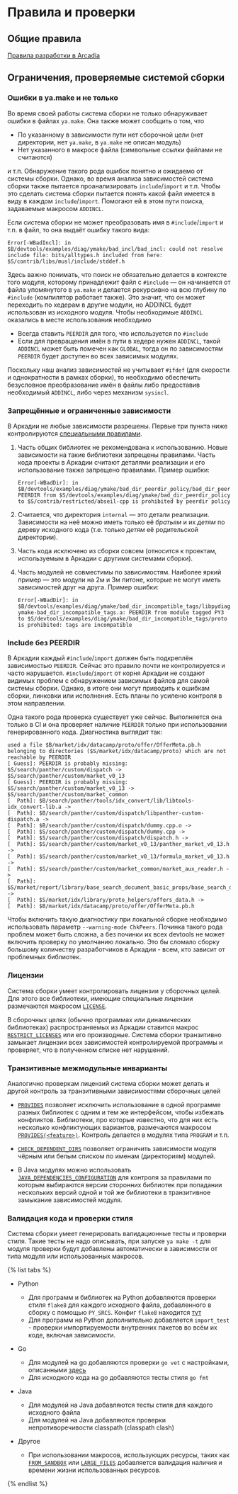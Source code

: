 # Правила и проверки

## Общие правила

[Правила разработки в Arcadia](https://docs.yandex-team.ru/devtools/rules/intro)


## Ограничения, проверяемые системой сборки

### Ошибки в ya.make и не только

Во время своей работы система сборки не только обнаруживает ошибки в файлах `ya.make`. Она также может сообщить о том, что

- По указанному в зависимости пути нет сборочной цели (нет директории, нет `ya.make`, в `ya.make` не описан модуль)
- Нет указанного в макросе файла (символьные ссылки файлами не считаются)

и т.п. Обнаружение такого рода ошибок понятно и ожидаемо от системы сборки. Однако, во время анализа зависимостей система сборки также пытается проанализировать `include`/`import` и т.п.
Чтобы это сделать система сборки пытается понять какой файл имеется в виду в каждом `include`/`import`. Помогают ей в этом пути поиска, задаваемые макросом `ADDINCL`.

Если система сборки не может преобразовать имя в `#include`/`import` и т.п. в файл, то она выдаёт ошибку такого вида:
```
Error[-WBadIncl]: in $B/devtools/examples/diag/ymake/bad_incl/bad_incl: could not resolve include file: bits/alltypes.h included from here: $S/contrib/libs/musl/include/stddef.h
```

Здесь важно понимать, что поиск не обязательно делается 
в контексте того модуля, которому принадлежит файл с `#include` —  он начинается от файла упомянутого в `ya.make` и делается рекурсивно на всю глубину по `#include` (компилятор работает также).
Это значит, что он может переходить по хедерам в другие модули, но ADDINCL будет использован из исходного модуля. Чтобы необходимые `ADDINCL` оказались в месте использования необходимо

- Всегда ставить `PEERDIR` для того, что используется по `#include`
- Если для превращения имён в пути в хедере нужен `ADDINCL`, такой `ADDINCL` может быть помечен как `GLOBAL`, тогда он по зависимостям `PEERDIR` будет доступен во всех зависимых модулях.

Поскольку наш анализ зависимостей не учитывает `#ifdef` (для скорости и однократности в рамках сборки), то необходимо обеспечить безусловное преобразование имён в файлы либо предоставив необходимый 
`ADDINCL`, либо через механизм `sysincl`. 

### Запрещённые и ограниченные зависимости

В Аркадии не любые зависимости разрешены. Первые три пункта ниже контролируются [специальными правилами](../manual/common/peerdir_rules.md).

1. Часть общих библиотек не рекомендована к использованию. Новые зависимости на такие библиотеки запрещены правилами. Часть кода проекты в Аркадии считают деталями реализации и его использование также запрещено правилами.
   Пример ошибки:
   ```
   Error[-WBadDir]: in $B/devtools/examples/diag/ymake/bad_dir_peerdir_policy/bad_dir_peerdir_policy: PEERDIR from $S/devtools/examples/diag/ymake/bad_dir_peerdir_policy to $S/contrib/restricted/abseil-cpp is prohibited by peerdir policy
   ```

2. Считается, что директория `internal` — это детали реализации. Зависимости на неё можно иметь только её *братьям* и их *детям* по дереву исходного кода (т.е. только *детям* её родительской директории).

3. Часть кода исключено из сборки совсем (относится к проектам, используемым в Аркадии с другими системами сборки).

4. Часть модулей не совместимы по зависимостям. Наиболее яркий пример —  это модули на 2м и 3м питоне, которые не могут иметь зависимостей друг на друга.
   Пример ошибки:
   ```
   Error[-WBadDir]: in $B/devtools/examples/diag/ymake/bad_dir_incompatible_tags/libpydiag-ymake-bad_dir_incompatible_tags.a: PEERDIR from module tagged PY3 to $S/devtools/examples/diag/ymake/bad_dir_incompatible_tags/proto is prohibited: tags are incompatible
   ```

### Include без PEERDIR

В Аркадии каждый `#include`/`import` должен быть подкреплён зависимостью `PEERDIR`. Сейчас это правило почти не контролируется и часто нарушается. `#include`/`import` от корня Аркадии не создают видимых проблем
с обнаружением зависимых файлов для самой системы сборки. Однако, в итоге они могут приводить к ошибкам сборки, линковки или исполнения. Есть планы по усиленю контроля в этом направлении.

Одна такого рода проверка существует уже сейчас. Выполняется она только в CI и она проверяет наличие `PEERDIR` только при использовании генерированного кода. Диагностика выглядит так:

```
used a file $B/market/idx/datacamp/proto/offer/OfferMeta.pb.h belonging to directories ($S/market/idx/datacamp/proto) which are not reachable by PEERDIR
[ Guess]: PEERDIR is probably missing: $S/search/panther/custom/dispatch -> $S/search/panther/custom/market_v0_13
[ Guess]: PEERDIR is probably missing: $S/search/panther/custom/market_v0_13 -> $S/search/panther/custom/market_common
[  Path]: $B/search/panther/tools/idx_convert/lib/libtools-idx_convert-lib.a ->
[  Path]: $B/search/panther/custom/dispatch/libpanther-custom-dispatch.a ->
[  Path]: $B/search/panther/custom/dispatch/dummy.cpp.o ->
[  Path]: $S/search/panther/custom/dispatch/dummy.cpp ->
[  Path]: $S/search/panther/custom/dispatch/dispatch.h ->
[  Path]: $S/search/panther/custom/market_v0_13/panther_market_v0_13.h ->
[  Path]: $S/search/panther/custom/market_v0_13/formula_market_v0_13.h ->
[  Path]: $S/search/panther/custom/market_common/market_aux_reader.h ->
[  Path]: $S/market/report/library/base_search_document_basic_props/base_search_document_basic_props.h ->
[  Path]: $S/market/idx/library/proto_helpers/offers_data.h ->
[  Path]: $B/market/idx/datacamp/proto/offer/OfferMeta.pb.h
```

Чтобы включить такую диагностику при локальной сборке необходимо использовать параметр `--warning-mode ChkPeers`. Починка такого рода проблем может быть сложна, а без починки их всех devtools не может
включить проверку по умолчанию локально. Это бы сломало сборку большому количеству разработчиков в Аркадии - всем, кто зависит от проблемных библиотек.

### Лицензии

Система сборки умеет контролировать лицензии у сборочных целей. Для этого все библиотеки, имеющие специальные лицензии размечаются макросом [`LICENSE`](../manual/common/macros.md#license).

В сборочных целях (обычно программах или динамических библиотеках) распространяемых из Аркадии ставится макрос [`RESTRICT_LICENSES`](../manual/common/macros.md#restrict_licenses) или его производные.
Система сборки транзитивно замыкает лицензии всех зависимостей контролируемой программы и проверяет, что в полученном списке нет нарушений.

### Транзитивные межмодульные инварианты

Аналогично проверкам лицензий система сборки может делать и другой контроль за транзитивными зависимостями сборочных целей

  - [`PROVIDES`](../manual/common/macros.md#provides) позволяет исключить использование в одной программе разных библиотек с одним и тем же интерфейсом, чтобы избежать конфликтов.
    Библиотеки, про которые известно, что для них есть несколько конфликтующих вариантов, размечаются макросом [`PROVIDES(<feature>)`](../manual/common/macros.md#provides). Контроль делается в модулях типа
    `PROGRAM` и т.п.
  - [`CHECK_DEPENDENT_DIRS`](../manual/common/macros.md#check_dependent_dirs) позволяет ограничить зависимости модуля чёрным или белым списком по именам (директориям) модулей.

  - В Java модулях можно использовать [`JAVA_DEPENDENCIES_CONFIGURATION`](../manual/java/macros.md#java_dependencies_configuration) для контроля за правилами по которым выбираются версии сторонних библиотек при попадании нескольких версий одной и той же библиотеки в транзитивное замыкание зависимостей модуля.

### Валидация кода и проверки стиля

Система сборки умеет генерировать валидационные тесты и проверки стиля. Такие тесты не надо описывать, при запуске `ya make -t` для модуля проверки будут добавлены автоматически в зависимости от типа модуля или использованных макросов.


{% list tabs %}

- Python

  - Для программ и библиотек на Python добавляются проверки стиля `flake8` для каждого исходного файла, добавленного в сборку с помощью `PY_SRCS`. Конфиг `flake8` находится [тут](https://a.yandex-team.ru/arc_vcs/build/config/tests/flake8/flake8.conf)
  - Для программ на Python дополнительно добавляется `import_test` - проверки импортируемости внутренних пакетов во всём их коде, включая зависимости.
  
- Go

  - Для модулей на go добавляются проверки `go vet` с настройками, описанными [здесь](https://a.yandex-team.ru/arc/trunk/arcadia/library/go/yolint/cmd/yolint/main.go)
  - Для исходного кода на go добавляются тесты стиля `go fmt`

- Java

  - Для модулей на Java добавляются тесты стиля для каждого исходного файла
  - Для модулей на Java добавляются проверки непротиворечивости classpath (classpath clash)

- Другое

  - При использовании макросов, использующих ресурсы, таких как [`FROM_SANDBOX`](../manual/common/data.md#from_sandbox) или [`LARGE_FILES`](../manual/common/data.md#large_files) добавляется валидация наличия и времени жизни использованных ресурсов.

{% endlist %}
      
